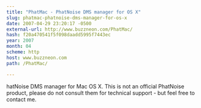 ```yaml
---
title: "PhatMac - PhatNoise DMS manager for OS X"
slug: phatmac-phatnoise-dms-manager-for-os-x
date: 2007-04-29 23:20:17 -0500
external-url: http://www.buzzneon.com/PhatMac/
hash: f20a470541f5f098daadd5995f7443ec
year: 2007
month: 04
scheme: http
host: www.buzzneon.com
path: /PhatMac/

---
```


hatNoise DMS manager for Mac OS X. This is not an official PhatNoise product, please do not consult them for technical support - but feel free to contact me.

